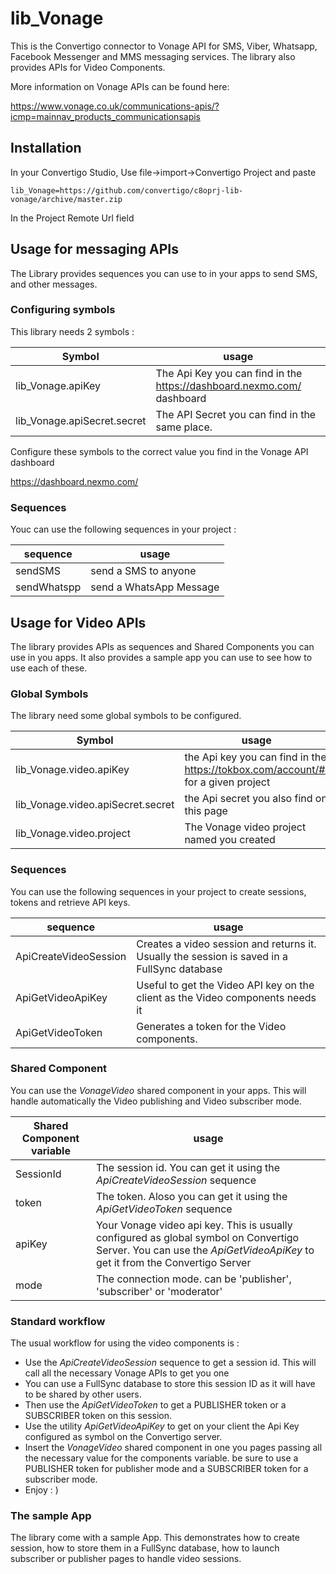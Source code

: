 # lib_Vonage
This is the Convertigo connector to Vonage API for SMS, Viber, Whatsapp, Facebook Messenger and MMS messaging services. The library also provides APIs for Video Components.

More information on Vonage APIs can be found here:

https://www.vonage.co.uk/communications-apis/?icmp=mainnav_products_communicationsapis


## Installation
In your Convertigo Studio, Use file->import->Convertigo Project and paste

    lib_Vonage=https://github.com/convertigo/c8oprj-lib-vonage/archive/master.zip

In the Project Remote Url field

## Usage for messaging APIs
The Library provides sequences you can use to in your apps to send SMS, and other messages.

### Configuring symbols
This library needs 2 symbols :

|Symbol    | usage                   |
|------------| ------------------------|
|lib_Vonage.apiKey  | The Api Key you can find in the https://dashboard.nexmo.com/ dashboard |
|lib_Vonage.apiSecret.secret | The API Secret you can find in the same place. |

Configure these symbols to the correct value you find in the Vonage API dashboard

https://dashboard.nexmo.com/

### Sequences

Youc can use the following sequences in your project :

|sequence    | usage                   |
|------------| ------------------------|
|sendSMS     | send a SMS to anyone    |
|sendWhatspp | send a WhatsApp Message |

## Usage for Video APIs
The library provides APIs as sequences and Shared Components you can use in you apps. It also provides a sample app you can use to see how to use each of these.

### Global Symbols
The library need some global symbols to be configured. 

|Symbol    | usage                   |
|------------| ------------------------|
|lib_Vonage.video.apiKey	| the Api key you can find in the https://tokbox.com/account/#/ for a given project |
|lib_Vonage.video.apiSecret.secret	| the Api secret you also find  on this page |
|lib_Vonage.video.project| The Vonage video project named you created |


### Sequences

You can use the following sequences in your project to create sessions, tokens and retrieve API keys.

|sequence    | usage                   |
|------------| ------------------------|
|ApiCreateVideoSession     | Creates a video session and returns it. Usually the session is saved in a FullSync database|
|ApiGetVideoApiKey         | Useful to get the Video API key on the client as the Video components needs it |
|ApiGetVideoToken          | Generates a token for the Video components.  |

### Shared Component

You can use the _VonageVideo_ shared component in your apps. This will handle automatically the Video publishing and Video subscriber mode. 

|Shared Component variable    | usage                   |
|------------| ------------------------|
|SessionId     | The session id. You can get it using the _ApiCreateVideoSession_ sequence |
|token     | The token. Aloso you can get it using the _ApiGetVideoToken_ sequence |
|apiKey     | Your Vonage video api key. This is usually configured as global symbol on Convertigo Server. You can use the _ApiGetVideoApiKey_ to get it from the Convertigo  Server |
|mode     | The connection mode. can be 'publisher', 'subscriber' or 'moderator' |

### Standard workflow

The usual workflow for using the video components is :

* Use the _ApiCreateVideoSession_ sequence to get a session id. This will call all the necessary Vonage APIs to get you one
* You can use a FullSync database to store this session ID as it will have to be shared by other users.
* Then use the _ApiGetVideoToken_ to get a PUBLISHER token or a SUBSCRIBER token on this session.
* Use the utility _ApiGetVideoApiKey_ to get on your client the Api Key configured as symbol on the Convertigo server.
* Insert the _VonageVideo_ shared component in one you pages passing all the necessary value for the components variable. be sure to use a PUBLISHER token for publisher mode and a SUBSCRIBER token for a subscriber mode.
* Enjoy : )
  
### The sample App

The library come with a sample App. This demonstrates how to create session, how to store them in a FullSync database, how to launch subscriber or publisher pages to handle video sessions.
